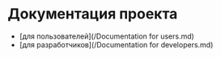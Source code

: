 # Документация проекта
- [для пользователей](/Documentation for users.md)
- [для разработчиков](/Documentation for developers.md)
